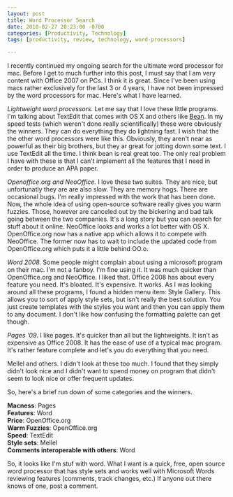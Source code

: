 ```yaml
---
layout: post
title: Word Processor Search
date: 2010-02-27 20:23:00 -0700
categories: [Productivity, Technology]
tags: [productivity, review, technology, word-processors]

---
```

I recently continued my ongoing search for the ultimate word processor for mac. Before I get to much further into this post, I must say that I am very content with Office 2007 on PCs. I think it is great. Since I've been using macs rather exclusively for the last 3 or 4 years, I have not been impressed by the word processors for mac. Here's what I have learned.  
<!--more-->
_Lightweight word processors._ Let me say that I love these little programs. I'm talking about TextEdit that comes with OS X and others like [Bean](http://www.bean-osx.com/Bean.html). In my speed tests (which weren't done really scientifically) these were obviously the winners. They can do everything they do lightning fast. I wish that the the other word processors were like this. Obviously, they aren't near as powerful as their big brothers, but they ar great for jotting down some text. I use TextEdit all the time. I think bean is real great too. The only real problem I have with these is that I can't implement all the features that I need in order to produce an APA paper.  

_Openoffice.org and NeoOffice._ I love these two suites. They are nice, but unfortunatly they are are also slow. They are memory hogs. There are occasional bugs. I'm really impressed with the work that has been done. Now, the whole idea of using open-source software really gives you warm fuzzies. Those, however are canceled out by the bickering and bad talk going between the two companies. It's a long story but you can search for stuff about it online. NeoOffice looks and works a lot better with OS X. OpenOffice.org now has a native app which allows it to compete with NeoOffice. The former now has to wait to include the updated code from OpenOffice.org which puts it a little behind OO.o.  

_Word 2008\._ Some people might complain about using a microsoft program on their mac. I'm not a fanboy. I'm fine using it. It was much quicker than OpenOffice.org and NeoOffice. I liked that. Office 2008 has about every feature you need. It's bloated. It's expensive. It works. As I was looking around all these programs, I found a hidden menu item: Style Gallery. This allows you to sort of apply style sets, but isn't really the best solution. You just create templates with the styles you want and then you can apply them to any document. I don't like how confusing the formatting palette can get though.  

_Pages '09_. I like pages. It's quicker than all but the lightweights. It isn't as expensive as Office 2008\. It has the ease of use of a typical mac program. It's rather feature complete and let's you do everything that you need.  

Mellel and others. I didn't look at these too much. I found that they simply didn't look nice and I didn't want to spend money on program that didn't seem to look nice or offer frequent updates.  

So, here's a brief run down of some categories and the winners.  

**Macness**: Pages  
**Features**: Word  
**Price**: OpenOffice.org  
**Warm Fuzzies**: OpenOffice.org  
**Speed**: TextEdit  
**Style sets**: Mellel  
**Comments interoperable with others**: Word  

So, it looks like I'm stuf with word. What I want is a quick, free, open source word processor that has style sets and works well with Microsoft Words reviewing features (comments, track changes, etc.) If anyone out there knows of one, post a comment.